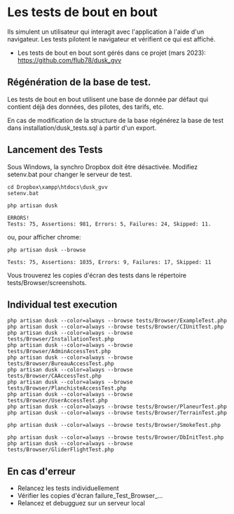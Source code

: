 # Les tests de bout en bout

Ils simulent un utilisateur qui interagit avec l'application à l'aide d'un navigateur. Les tests pilotent le navigateur et vérifient ce qui est affiché. 
 
* Les tests de bout en bout sont gérés dans ce projet (mars 2023): https://github.com/flub78/dusk_gvv

## Régénération de la base de test.

Les tests de bout en bout utilisent une base de donnée par défaut qui contient déjà des données, des pilotes, des tarifs, etc.

En cas de modification de la structure de la base régénérez la base de test dans installation/dusk_tests.sql à partir d'un export.


## Lancement des Tests

Sous Windows, la synchro Dropbox doit être désactivée. Modifiez setenv.bat pour changer le serveur de test.

    cd Dropbox\xampp\htdocs\dusk_gvv
    setenv.bat

    php artisan dusk

    ERRORS!
    Tests: 75, Assertions: 981, Errors: 5, Failures: 24, Skipped: 11.
    
ou, pour afficher chrome:

    php artisan dusk --browse

    Tests: 75, Assertions: 1035, Errors: 9, Failures: 17, Skipped: 11

Vous trouverez les copies d'écran des tests dans le répertoire tests/Browser/screenshots.

## Individual test execution

    php artisan dusk --color=always --browse tests/Browser/ExampleTest.php
    php artisan dusk --color=always --browse tests/Browser/CIUnitTest.php
    php artisan dusk --color=always --browse tests/Browser/InstallationTest.php
    php artisan dusk --color=always --browse tests/Browser/AdminAccessTest.php
    php artisan dusk --color=always --browse tests/Browser/BureauAccessTest.php
    php artisan dusk --color=always --browse tests/Browser/CAAccessTest.php
    php artisan dusk --color=always --browse tests/Browser/PlanchisteAccessTest.php
    php artisan dusk --color=always --browse tests/Browser/UserAccessTest.php
    php artisan dusk --color=always --browse tests/Browser/PlaneurTest.php
    php artisan dusk --color=always --browse tests/Browser/TerrainTest.php

    php artisan dusk --color=always --browse tests/Browser/SmokeTest.php

    php artisan dusk --color=always --browse tests/Browser/DbInitTest.php
    php artisan dusk --color=always --browse tests/Browser/GliderFlightTest.php

## En cas d'erreur

* Relancez les tests individuellement
* Vérifier les copies d'écran failure_Test_Browser_...
* Relancez et debugguez sur un serveur local